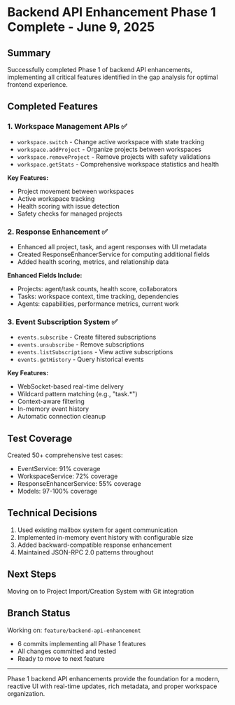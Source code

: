 # Backend API Enhancement Phase 1 Complete - June 9, 2025

## Summary
Successfully completed Phase 1 of backend API enhancements, implementing all critical features identified in the gap analysis for optimal frontend experience.

## Completed Features

### 1. Workspace Management APIs ✅
- `workspace.switch` - Change active workspace with state tracking
- `workspace.addProject` - Organize projects between workspaces
- `workspace.removeProject` - Remove projects with safety validations
- `workspace.getStats` - Comprehensive workspace statistics and health

**Key Features:**
- Project movement between workspaces
- Active workspace tracking
- Health scoring with issue detection
- Safety checks for managed projects

### 2. Response Enhancement ✅
- Enhanced all project, task, and agent responses with UI metadata
- Created ResponseEnhancerService for computing additional fields
- Added health scoring, metrics, and relationship data

**Enhanced Fields Include:**
- Projects: agent/task counts, health score, collaborators
- Tasks: workspace context, time tracking, dependencies
- Agents: capabilities, performance metrics, current work

### 3. Event Subscription System ✅
- `events.subscribe` - Create filtered subscriptions
- `events.unsubscribe` - Remove subscriptions
- `events.listSubscriptions` - View active subscriptions
- `events.getHistory` - Query historical events

**Key Features:**
- WebSocket-based real-time delivery
- Wildcard pattern matching (e.g., "task.*")
- Context-aware filtering
- In-memory event history
- Automatic connection cleanup

## Test Coverage
Created 50+ comprehensive test cases:
- EventService: 91% coverage
- WorkspaceService: 72% coverage  
- ResponseEnhancerService: 55% coverage
- Models: 97-100% coverage

## Technical Decisions
1. Used existing mailbox system for agent communication
2. Implemented in-memory event history with configurable size
3. Added backward-compatible response enhancement
4. Maintained JSON-RPC 2.0 patterns throughout

## Next Steps
Moving on to Project Import/Creation System with Git integration

## Branch Status
Working on: `feature/backend-api-enhancement`
- 6 commits implementing all Phase 1 features
- All changes committed and tested
- Ready to move to next feature

---

Phase 1 backend API enhancements provide the foundation for a modern, reactive UI with real-time updates, rich metadata, and proper workspace organization.